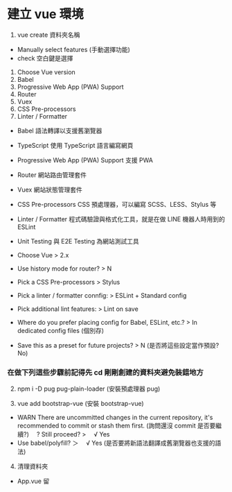 # 建立 vue 環境

1. vue create 資料夾名稱

- Manually select features (手動選擇功能)
- check 空白鍵是選擇

1. Choose Vue version 
2. Babel 
3. Progressive Web App (PWA) Support 
4. Router 
5. Vuex 
6. CSS Pre-processors 
7. Linter / Formatter 

  - Babel 語法轉譯以支援舊瀏覽器
  - TypeScript 使用 TypeScript 語言編寫網頁
  - Progressive Web App (PWA) Support 支援 PWA
  - Router 網站路由管理套件
  - Vuex 網站狀態管理套件
  - CSS Pre-processors CSS 預處理器，可以編寫 SCSS、LESS、Stylus 等
  - Linter / Formatter 程式碼驗證與格式化工具，就是在做 LINE 機器人時用到的 ESLint
  - Unit Testing 與 E2E Testing 為網站測試工具

- Choose Vue > 2.x
- Use history mode for router? > N
- Pick a CSS Pre-processors > Stylus
- Pick a linter / formatter connfig: > ESLint + Standard config
- Pick additional lint features: > Lint on save
- Where do you prefer placing config for Babel, ESLint, etc.? > In dedicated config files (個別存)
- Save this as a preset for future projects? > N (是否將這些設定當作預設? No)

### 在做下列這些步驟前記得先 cd 剛剛創建的資料夾避免裝錯地方

2. npm i -D pug pug-plain-loader (安裝預處理器 pug)

3. vue add bootstrap-vue (安裝 bootstrap-vue)

- WARN There are uncommitted changes in the current repository, it's recommended to commit or stash them first.
  (詢問還沒 commit 是否要繼續?)
  　? Still proceed? >　 √ Yes
- Use babel/polyfill? ＞　 √ Yes
  (是否要將新語法翻譯成舊瀏覽器也支援的語法)

4. 清理資料夾

- App.vue 留 <template lang='pug'> #app
- views / Home.vue 留 <template lang='pug'> #home
  About.vue 刪除
- assets 內刪除 logo.png
- components 內刪除 HelloWorld.vue
- router 內 index.js 將 '/about' 註解掉留之後備用

5. npm run serve 可以直接開網頁
